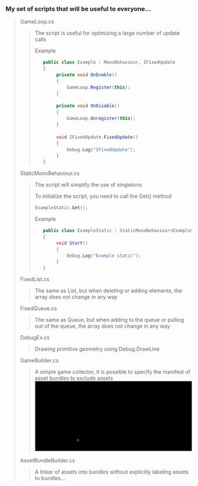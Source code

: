 ### My set of scripts that will be useful to everyone...
> GameLoop.cs 
> > The script is useful for optimizing a large number of update calls
> > 
> > Example
> > ```cs
> >    public class Example : MonoBehaviour, IFixedUpdate
> >    {
> >         private void OnEnable()
> >         {
> >             GameLoop.Register(this);
> >         }
> > 
> >         private void OnDisable()
> >         {
> >             GameLoop.Unregister(this);
> >         }
> >         
> >         void IFixedUpdate.FixedUpdate()
> >         {
> >             Debug.Log("IFixedUpdate");
> >         }
> >    }
> > ```
> StaticMonoBehaviour.cs 
> > The script will simplify the use of singletons
> > 
> > To initialize the script, you need to call the Get() method
> > ```cs
> > ExampleStatic.Get();
> > ```
> >
> > Example
> > ```cs
> >    public class ExampleStatic : StaticMonoBehaviour<ExampleStatic>
> >    {
> >         void Start()
> >         {
> >             Debug.Log("Example static");
> >         }
> >    }
> > ```
> FixedList.cs 
> > The same as List, but when deleting or adding elements, the array does not change in any way
> >
> FixedQueue.cs 
> > The same as Queue, but when adding to the queue or pulling out of the queue, the array does not change in any way
> >
> DebugEx.cs 
> > Drawing primitive geometry using Debug.DrawLine
> >
> GameBuilder.cs 
> > A simple game collector, it is possible to specify the manifest of asset bundles to exclude assets
![](https://github.com/redheadgektor/UnityExtensions/blob/main/gamebuilder_demo.gif)
> >
> AssetBundleBuilder.cs
> > A linker of assets into bundles without explicitly labeling assets to bundles...
> >
